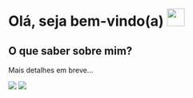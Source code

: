<h1>Olá, seja bem-vindo(a) <img src="https://media.giphy.com/media/hvRJCLFzcasrR4ia7z/giphy.gif" width="35"></h1>
<h2>O que saber sobre mim?</h2>
<p>Mais detalhes em breve...</p>
<div>
<img src="https://github-readme-stats.vercel.app/api?username=afonsocardz&count_private=true&include_all_commits&custom_title=Ranking+atual"/>
<img src="https://github-readme-stats.vercel.app/api/top-langs/?username=afonsocardz&layout=compact"/>
</div>
